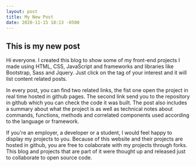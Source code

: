 ```yaml
---
layout: post
title: My New Post
date: 2020-11-15 18:13 -0500
---
```


## This is my new post

Hi everyone. I created this blog to show some of my front-end projects I made using HTML, CSS, JavaScript and frameworks and libraries like Bootstrap, Sass and Jquery. Just click on the tag of your interest and it will list content related posts.

In every post, you can find two related links, the fist one open the project in real time hosted in github pages. The second link send you to the repository in github which you can check the code it was built. The post also includes a summary about what the project is as well as technical notes about commands, functions, methods and correlated components used according to the language or framework.

If you're an employer, a developer or a student, I would feel happy to display my projects to you. Because of this website and their projects are hosted in github, you are free to colaborate with my projects through forks. This blog and projects that are part of it were thought up and released just to collaborate to open source code.
